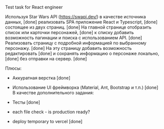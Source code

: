 Test task for React engineer 
 
Используя Star Wars API (https://swapi.dev/) 
в качестве источника данных, [done]
реализовать SPA приложение React и Typescript, [done]
состоящее из двух страниц.  [done]
На главной странице отобразить список или карточки персонажей,  [done]
к списку добавить возможность пагинации и поиска с использованием API.  [done]
Реализовать страницу с подробной информацией по выбранному персонажу.  [done]
На эту страницу добавить возможность редактировать  [done]
и сохранять информацию о персонаже локально,  [done]
без отправки на сервер.  [done]
 
Плюсы: 
+ Аккуратная верстка  [done]
+ Использование UI фреймворка (Material, Ant, Bootstrap и т.п.)  [done]
В качестве дополнительного задания: 
+ Тесты [done]

+ each file check - is production ready?
+ deploy temporary to vercel [done]